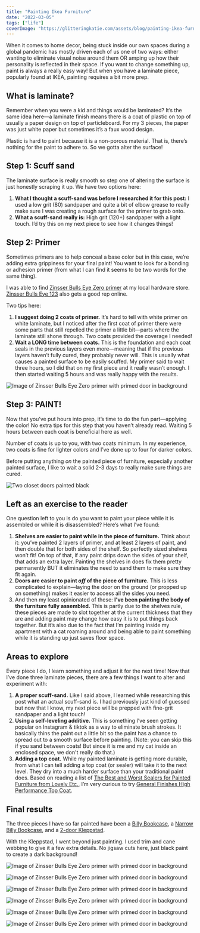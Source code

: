 ```yaml
---
title: "Painting Ikea Furniture"
date: "2022-03-05"
tags: ["life"]
coverImage: "https://glitteringkatie.com/assets/blog/painting-ikea-furniture/coverImage.jpeg"
---
```


When it comes to home decor, being stuck inside our own spaces during a global pandemic has mostly driven each of us one of two ways: either wanting to eliminate visual noise around them OR amping up how their personality is reflected in their space. If you want to change something up, paint is always a really easy way! But when you have a laminate piece, popularly found at IKEA, painting requires a bit more prep.

## What is laminate?

Remember when you were a kid and things would be laminated? It’s the same idea here—a laminate finish means there is a coat of plastic on top of usually a paper design on top of particleboard. For my 3 pieces, the paper was just white paper but sometimes it’s a faux wood design.

Plastic is hard to paint because it is a non-porous material. That is, there’s nothing for the paint to adhere to. So we gotta alter the surface!

## Step 1: Scuff sand

The laminate surface is really smooth so step one of altering the surface is just honestly scraping it up. We have two options here:

1. **What I thought a scuff-sand was before I researched it for this post:** I used a low grit (80) sandpaper and quite a bit of elbow grease to really make sure I was creating a rough surface for the primer to grab onto.
2. **What a scuff-sand really is:** High grit (120+) sandpaper with a light touch. I’d try this on my next piece to see how it changes things!

## Step 2: Primer

Sometimes primers are to help conceal a base color but in this case, we’re adding extra grippiness for your final paint! You want to look for a bonding or adhesion primer (from what I can find it seems to be two words for the same thing).

I was able to find [Zinsser Bulls Eye Zero primer]([https://www.acehardware.com/departments/paint-and-supplies/primers/primers/1390509](https://www.acehardware.com/departments/paint-and-supplies/primers/primers/1390509)) at my local hardware store. [Zinsser Bulls Eye 123]([https://www.acehardware.com/departments/paint-and-supplies/primers/primers/16890](https://www.acehardware.com/departments/paint-and-supplies/primers/primers/16890)) also gets a good rep online.

Two tips here:

1. **I suggest doing 2 coats of primer.** It’s hard to tell with white primer on white laminate, but I noticed after the first coat of primer there were some parts that still repelled the primer a little bit—parts where the laminate still shone through. Two coats provided the coverage I needed!
2. **Wait a LONG time between coats.** This is the foundation and each coat seals in the previous layers even more—meaning that if the previous layers haven’t fully cured, they probably never will. This is usually what causes a painted surface to be easily scuffed. My primer said to wait three hours, so I did that on my first piece and it really wasn’t enough. I then started waiting 5 hours and was really happy with the results.

![Image of Zinsser Bulls Eye Zero primer with primed door in background](/assets/blog/painting-ikea-furniture/primer.jpeg)

## Step 3: PAINT!

Now that you’ve put hours into prep, it’s time to do the fun part—applying the color! No extra tips for this step that you haven’t already read. Waiting 5 hours between each coat is beneficial here as well.

Number of coats is up to you, with two coats minimum. In my experience, two coats is fine for lighter colors and I’ve done up to four for darker colors.

Before putting anything *on* the painted piece of furniture, especially another painted surface, I like to wait a solid 2-3 days to really make sure things are cured.

![Two closet doors painted black](/assets/blog/painting-ikea-furniture/paint.jpeg)

## Left as an exercise to the reader

One question left to you is do you want to paint your piece while it is assembled or while it is disassembled? Here’s what I’ve found:

1. **Shelves are easier to paint while in the piece of furniture.** Think about it: you’ve painted 2 layers of primer, and at least 2 layers of paint, and then double that for both sides of the shelf. So perfectly sized shelves won’t fit! On top of that, if any paint drips down the sides of your shelf, that adds an extra layer. Painting the shelves in does fix them pretty permanently BUT it eliminates the need to sand them to make sure they fit again.
2. **Doors are easier to paint *off* of the piece of furniture.** This is less complicated to explain—laying the door on the ground (or propped up on something) makes it easier to access all the sides you need.
3. And then my least opinionated of these: **I’ve been painting the body of the furniture fully assembled.** This is partly due to the shelves rule, these pieces are made to slot together at the current thickness that they are and adding paint may change how easy it is to put things back together. But it’s also due to the fact that I’m painting inside my apartment with a cat roaming around and being able to paint something while it is standing up just saves floor space.

## Areas to explore

Every piece I do, I learn something and adjust it for the next time! Now that I’ve done three laminate pieces, there are a few things I want to alter and experiment with:

1. **A proper scuff-sand.** Like I said above, I learned while researching this post what an actual scuff-sand is. I had previously just kind of guessed but now that I know, my next piece will be prepped with fine-grit sandpaper and a light touch!
2. **Using a self-leveling additive.** This is something I’ve seen getting popular on Instagram & tiktok as a way to eliminate brush strokes. It basically thins the paint out a little bit so the paint has a chance to spread out to a smooth surface before painting. (Note: you can skip this if you sand between coats! But since it is me and my cat inside an enclosed space, we don't really do that.)
3. **Adding a top coat.** While my painted laminate is getting more durable, from what I can tell adding a top coat (or sealer) will take it to the next level. They dry into a much harder surface than your traditional paint does. Based on reading a list of [The Best and Worst Sealers for Painted Furniture from Lovely Etc.]([https://www.lovelyetc.com/the-best-and-worst-sealers-for-painted-furniture/](https://www.lovelyetc.com/the-best-and-worst-sealers-for-painted-furniture/)), I’m very curious to try [General Finishes High Performance Top Coat]([https://generalfinishes.com/wood-finishes-retail/water-based-topcoats-and-sanding-sealer/high-performance-polyurethane-water](https://generalfinishes.com/wood-finishes-retail/water-based-topcoats-and-sanding-sealer/high-performance-polyurethane-water)).

## Final results

The three pieces I have so far painted have been a [Billy Bookcase](https://www.ikea.com/us/en/p/billy-bookcase-white-00263850/), a [Narrow Billy Bookcase](https://www.ikea.com/us/en/p/billy-bookcase-white-50263838/), and a [2-door Kleppstad](https://www.ikea.com/us/en/p/kleppstad-wardrobe-with-2-doors-white-30437236/).

With the Kleppstad, I went beyond just painting. I used trim and cane webbing to give it a few extra details. No jigsaw cuts here, just black paint to create a dark background!

![Image of Zinsser Bulls Eye Zero primer with primed door in background](/assets/blog/painting-ikea-furniture/bookshelf.JPG)

![Image of Zinsser Bulls Eye Zero primer with primed door in background](/assets/blog/painting-ikea-furniture/closet.jpeg)

![Image of Zinsser Bulls Eye Zero primer with primed door in background](/assets/blog/painting-ikea-furniture/detail1.JPG)

![Image of Zinsser Bulls Eye Zero primer with primed door in background](/assets/blog/painting-ikea-furniture/detail2.JPG)

![Image of Zinsser Bulls Eye Zero primer with primed door in background](/assets/blog/painting-ikea-furniture/detail3.jpeg)

![Image of Zinsser Bulls Eye Zero primer with primed door in background](/assets/blog/painting-ikea-furniture/detail4.jpeg)